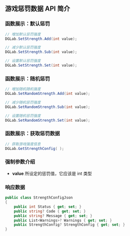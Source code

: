## 游戏惩罚数据 API 简介

### 函数展示：默认惩罚

```CS
// 增加默认惩罚强度
DGLab.SetStrength.Add(int value);

// 减少默认惩罚强度
DGLab.SetStrength.Sub(int value);

// 设置默认惩罚强度
DGLab.SetStrength.Set(int value);
```

### 函数展示：随机惩罚

```CS
// 增加随机随机强度
DGLab.SetRandomStrength.Add(int value);

// 减少随机惩罚强度
DGLab.SetRandomStrength.Sub(int value);

// 设置随机惩罚强度
DGLab.SetRandomStrength.Set(int value);
```

### 函数展示：获取惩罚数据

```CS
// 获取游戏强度信息
DGLab.GetStrengthConfig( );
```

### 强制参数介绍

- **value** 所设定的惩罚值，它应该是 int 类型

### 响应数据

```CS
public class StrengthConfigJson
{
	public int Status { get; set; }
	public string? Code { get; set; }
	public string? Message { get; set; }
	public List<Warnings>? Warnings { get; set; }
	public StrengthConfig? StrengthConfig { get; set; }
}
```
